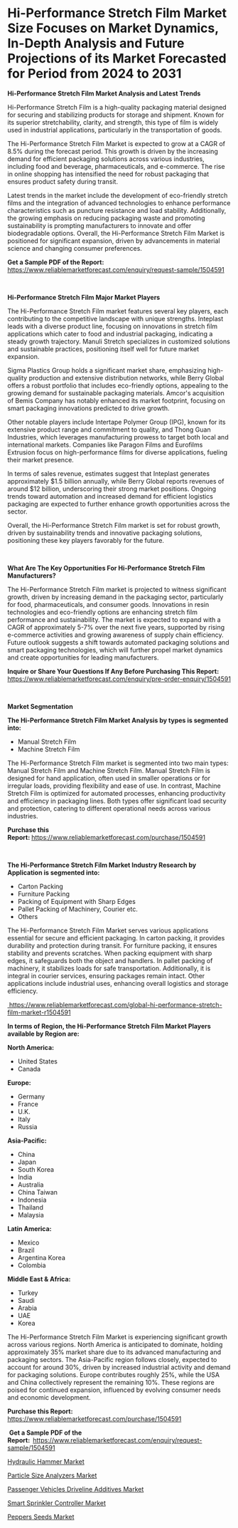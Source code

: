 <p><h1>Hi-Performance Stretch Film Market Size Focuses on Market Dynamics, In-Depth Analysis and Future Projections of its Market Forecasted for Period from 2024 to 2031</h1></p><p><strong>Hi-Performance Stretch Film Market Analysis and Latest Trends</strong></p>
<p><p>Hi-Performance Stretch Film is a high-quality packaging material designed for securing and stabilizing products for storage and shipment. Known for its superior stretchability, clarity, and strength, this type of film is widely used in industrial applications, particularly in the transportation of goods. </p><p>The Hi-Performance Stretch Film Market is expected to grow at a CAGR of 8.5% during the forecast period. This growth is driven by the increasing demand for efficient packaging solutions across various industries, including food and beverage, pharmaceuticals, and e-commerce. The rise in online shopping has intensified the need for robust packaging that ensures product safety during transit. </p><p>Latest trends in the market include the development of eco-friendly stretch films and the integration of advanced technologies to enhance performance characteristics such as puncture resistance and load stability. Additionally, the growing emphasis on reducing packaging waste and promoting sustainability is prompting manufacturers to innovate and offer biodegradable options. Overall, the Hi-Performance Stretch Film Market is positioned for significant expansion, driven by advancements in material science and changing consumer preferences.</p></p>
<p><strong>Get a Sample PDF of the Report:&nbsp;</strong> <a href="https://www.reliablemarketforecast.com/enquiry/request-sample/1504591?utm_campaign=1874&utm_medium=2&utm_source=Github&utm_content=ia&utm_term=16122024&utm_id=hi-performance-stretch-film">https://www.reliablemarketforecast.com/enquiry/request-sample/1504591</a></p>
<p>&nbsp;</p>
<p><strong>Hi-Performance Stretch Film Major Market Players</strong></p>
<p><p>The Hi-Performance Stretch Film market features several key players, each contributing to the competitive landscape with unique strengths. Inteplast leads with a diverse product line, focusing on innovations in stretch film applications which cater to food and industrial packaging, indicating a steady growth trajectory. Manuli Stretch specializes in customized solutions and sustainable practices, positioning itself well for future market expansion.</p><p>Sigma Plastics Group holds a significant market share, emphasizing high-quality production and extensive distribution networks, while Berry Global offers a robust portfolio that includes eco-friendly options, appealing to the growing demand for sustainable packaging materials. Amcor's acquisition of Bemis Company has notably enhanced its market footprint, focusing on smart packaging innovations predicted to drive growth.</p><p>Other notable players include Intertape Polymer Group (IPG), known for its extensive product range and commitment to quality, and Thong Guan Industries, which leverages manufacturing prowess to target both local and international markets. Companies like Paragon Films and Eurofilms Extrusion focus on high-performance films for diverse applications, fueling their market presence.</p><p>In terms of sales revenue, estimates suggest that Inteplast generates approximately $1.5 billion annually, while Berry Global reports revenues of around $12 billion, underscoring their strong market positions. Ongoing trends toward automation and increased demand for efficient logistics packaging are expected to further enhance growth opportunities across the sector.</p><p>Overall, the Hi-Performance Stretch Film market is set for robust growth, driven by sustainability trends and innovative packaging solutions, positioning these key players favorably for the future.</p></p>
<p>&nbsp;</p>
<p><strong>What Are The Key Opportunities For Hi-Performance Stretch Film Manufacturers?</strong></p>
<p><p>The Hi-Performance Stretch Film market is projected to witness significant growth, driven by increasing demand in the packaging sector, particularly for food, pharmaceuticals, and consumer goods. Innovations in resin technologies and eco-friendly options are enhancing stretch film performance and sustainability. The market is expected to expand with a CAGR of approximately 5-7% over the next five years, supported by rising e-commerce activities and growing awareness of supply chain efficiency. Future outlook suggests a shift towards automated packaging solutions and smart packaging technologies, which will further propel market dynamics and create opportunities for leading manufacturers.</p></p>
<p><strong>Inquire or Share Your Questions If Any Before Purchasing This Report:</strong> <a href="https://www.reliablemarketforecast.com/enquiry/pre-order-enquiry/1504591?utm_campaign=1874&utm_medium=2&utm_source=Github&utm_content=ia&utm_term=16122024&utm_id=hi-performance-stretch-film">https://www.reliablemarketforecast.com/enquiry/pre-order-enquiry/1504591</a></p>
<p>&nbsp;</p>
<p><strong>Market Segmentation</strong></p>
<p><strong>The Hi-Performance Stretch Film Market Analysis by types is segmented into:</strong></p>
<p><ul><li>Manual Stretch Film</li><li>Machine Stretch Film</li></ul></p>
<p><p>The Hi-Performance Stretch Film market is segmented into two main types: Manual Stretch Film and Machine Stretch Film. Manual Stretch Film is designed for hand application, often used in smaller operations or for irregular loads, providing flexibility and ease of use. In contrast, Machine Stretch Film is optimized for automated processes, enhancing productivity and efficiency in packaging lines. Both types offer significant load security and protection, catering to different operational needs across various industries.</p></p>
<p><strong>Purchase this Report:&nbsp;</strong><a href="https://www.reliablemarketforecast.com/purchase/1504591?utm_campaign=1874&utm_medium=2&utm_source=Github&utm_content=ia&utm_term=16122024&utm_id=hi-performance-stretch-film">https://www.reliablemarketforecast.com/purchase/1504591</a></p>
<p>&nbsp;</p>
<p><strong>The Hi-Performance Stretch Film Market Industry Research by Application is segmented into:</strong></p>
<p><ul><li>Carton Packing</li><li>Furniture Packing</li><li>Packing of Equipment with Sharp Edges</li><li>Pallet Packing of Machinery, Courier etc.</li><li>Others</li></ul></p>
<p><p>The Hi-Performance Stretch Film Market serves various applications essential for secure and efficient packaging. In carton packing, it provides durability and protection during transit. For furniture packing, it ensures stability and prevents scratches. When packing equipment with sharp edges, it safeguards both the object and handlers. In pallet packing of machinery, it stabilizes loads for safe transportation. Additionally, it is integral in courier services, ensuring packages remain intact. Other applications include industrial uses, enhancing overall logistics and storage efficiency.</p></p>
<p><a href="https://www.reliablemarketforecast.com/global-hi-performance-stretch-film-market-r1504591?utm_campaign=1874&utm_medium=2&utm_source=Github&utm_content=ia&utm_term=16122024&utm_id=hi-performance-stretch-film">&nbsp;https://www.reliablemarketforecast.com/global-hi-performance-stretch-film-market-r1504591</a></p>
<p><strong>In terms of Region, the Hi-Performance Stretch Film Market Players available by Region are:</strong></p>
<p>
    <p> <strong> North America: </strong>
        <ul>
            <li>United States</li>
            <li>Canada</li>
        </ul>
        </p> 
    <p> <strong> Europe: </strong>
        <ul>
            <li>Germany</li>
            <li>France</li>
            <li>U.K.</li>
            <li>Italy</li>
            <li>Russia</li>
        </ul>
        </p> 
    <p> <strong> Asia-Pacific: </strong>
        <ul>
            <li>China</li>
            <li>Japan</li>
            <li>South Korea</li>
            <li>India</li>
            <li>Australia</li>
            <li>China Taiwan</li>
            <li>Indonesia</li>
            <li>Thailand</li>
            <li>Malaysia</li>
        </ul>
        </p> 
    <p> <strong> Latin America: </strong>
        <ul>
            <li>Mexico</li>
            <li>Brazil</li>
            <li>Argentina Korea</li>
            <li>Colombia</li>
        </ul>
        </p> 
    <p> <strong> Middle East & Africa: </strong>
        <ul>
            <li>Turkey</li>
            <li>Saudi</li>
            <li>Arabia</li>
            <li>UAE</li>
            <li>Korea</li>
        </ul>
    </p>
    </p>
<p><p>The Hi-Performance Stretch Film Market is experiencing significant growth across various regions. North America is anticipated to dominate, holding approximately 35% market share due to its advanced manufacturing and packaging sectors. The Asia-Pacific region follows closely, expected to account for around 30%, driven by increased industrial activity and demand for packaging solutions. Europe contributes roughly 25%, while the USA and China collectively represent the remaining 10%. These regions are poised for continued expansion, influenced by evolving consumer needs and economic development.</p></p>
<p><strong>Purchase this Report: </strong><a href="https://www.reliablemarketforecast.com/purchase/1504591?utm_campaign=1874&utm_medium=2&utm_source=Github&utm_content=ia&utm_term=16122024&utm_id=hi-performance-stretch-film">https://www.reliablemarketforecast.com/purchase/1504591</a></p>
<p>&nbsp;<strong>Get a Sample PDF of the Report:&nbsp;&nbsp;</strong><a href="https://www.reliablemarketforecast.com/enquiry/request-sample/1504591?utm_campaign=1874&utm_medium=2&utm_source=Github&utm_content=ia&utm_term=16122024&utm_id=hi-performance-stretch-film">https://www.reliablemarketforecast.com/enquiry/request-sample/1504591</a></p>
<p><strong></strong></p>
<p><p><a href="https://www.linkedin.com/pulse/insights-global-hydraulic-hammer-market-forecasted-growth-vfbhe?utm_campaign=1874&utm_medium=2&utm_source=Github&utm_content=ia&utm_term=16122024&utm_id=hi-performance-stretch-film">Hydraulic Hammer Market</a></p><p><a href="https://www.linkedin.com/pulse/estimating-particle-size-analyzers-market-future-growth-potential-xi9ke?utm_campaign=1874&utm_medium=2&utm_source=Github&utm_content=ia&utm_term=16122024&utm_id=hi-performance-stretch-film">Particle Size Analyzers Market</a></p><p><a href="https://github.com/ChiragRP21/Market-Research-Report-List-6/blob/main/passenger-vehicles-driveline-additives-market.md?utm_campaign=1874&utm_medium=2&utm_source=Github&utm_content=ia&utm_term=16122024&utm_id=hi-performance-stretch-film">Passenger Vehicles Driveline Additives Market</a></p><p><a href="https://www.linkedin.com/pulse/smart-sprinkler-controller-market-in-depth-report-size-share-phrye?utm_campaign=1874&utm_medium=2&utm_source=Github&utm_content=ia&utm_term=16122024&utm_id=hi-performance-stretch-film">Smart Sprinkler Controller Market</a></p><p><a href="https://www.linkedin.com/pulse/evaluating-future-peppers-seeds-market-size-drivers-expected-l9x2f?utm_campaign=1874&utm_medium=2&utm_source=Github&utm_content=ia&utm_term=16122024&utm_id=hi-performance-stretch-film">Peppers Seeds Market</a></p></p>